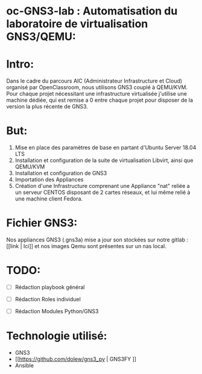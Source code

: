 oc-GNS3-lab : Automatisation du laboratoire de virtualisation GNS3/QEMU:
=====

Intro:
===

Dans le cadre du parcours AIC (Administrateur Infrastructure et Cloud) organisé par OpenClassroom, nous utilisons GNS3 couplé à QEMU/KVM. Pour chaque projet nécessitant une infrastructure virtualisée j'utilise une machine dédiée, qui est remise a 0 entre chaque projet pour disposer de la version la plus récente de GNS3.

But:
===

1. Mise en place des paramètres de base en partant d'Ubuntu Server 18.04 LTS
2. Installation et configuration de la suite de virtualisation Libvirt, ainsi que QEMU/KVM
3. Installation et configuration de GNS3
4. Importation des Appliances
5. Création d'une Infrastructure comprenant une Appliance "nat" reliée a un serveur CENTOS disposant de 2 cartes réseaux, et lui même relié à une machine client Fedora.


Fichier GNS3:
===

Nos appliances GNS3 (.gns3a) mise a jour son stockées sur notre gitlab : [[link | Ici]] et nos images Qemu sont présentes sur un nas local.




TODO:
===

- [ ] Rédaction playbook général
- [ ] Rédaction Roles individuel
- [ ] Rédaction Modules Python/GNS3



Technologie utilisé:
===

  - GNS3
  - [[https://github.com/dolew/gns3_py | GNS3FY ]]
  - Ansible
